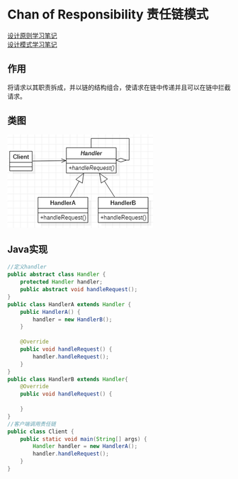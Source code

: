 # Chan of Responsibility 责任链模式
[设计原则学习笔记](https://www.jianshu.com/p/f7f79adad32b)  
[设计模式学习笔记](https://www.jianshu.com/p/08bf9381697c)  
## 作用
将请求以其职责拆成，并以链的结构组合，使请求在链中传递并且可以在链中拦截请求。
## 类图
![责任链模式类图](res/chain_of_responsibility_01.PNG)
## Java实现
```Java
//定义handler
public abstract class Handler {
    protected Handler handler;
    public abstract void handleRequest();
}
public class HandlerA extends Handler {
    public HandlerA() {
        handler = new HandlerB();
    }

    @Override
    public void handleRequest() {
        handler.handleRequest();
    }
}
public class HandlerB extends Handler{
    @Override
    public void handleRequest() {

    }
}
//客户端调用责任链
public class Client {
    public static void main(String[] args) {
        Handler handler = new HandlerA();
        handler.handleRequest();
    }
}
```
